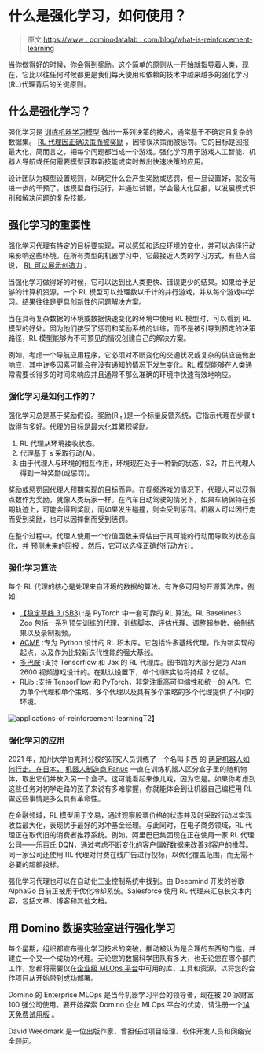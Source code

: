 # 什么是强化学习，如何使用？

> 原文:[https://www . dominodatalab . com/blog/what-is-reinforcement-learning](https://www.dominodatalab.com/blog/what-is-reinforcement-learning)

当你做得好的时候，你会得到奖励。这个简单的原则从一开始就指导着人类，现在，它比以往任何时候都更是我们每天使用和依赖的技术中越来越多的强化学习(RL)代理背后的关键原则。

## 什么是强化学习？

强化学习是 [训练机器学习模型](//blog.dominodatalab.com/what-is-machine-learning-model-training) 做出一系列决策的技术，通常基于不确定且复杂的数据集。 [RL 代理因正确决策而被奖励](https://web.stanford.edu/class/psych209/Readings/SuttonBartoIPRLBook2ndEd.pdf) ，因错误决策而被惩罚。它的目标是回报最大化，简而言之，把每个问题都当成一个游戏。强化学习用于游戏人工智能、机器人导航或任何需要模型获取新技能或实时做出快速决策的应用。

设计团队为模型设置规则，以确定什么会产生奖励或惩罚，但一旦设置好，就没有进一步的干预了。该模型自行运行，并通过试错，学会最大化回报，以发展模式识别和解决问题的复杂技能。

## 强化学习的重要性

强化学习代理有特定的目标要实现，可以感知和适应环境的变化，并可以选择行动来影响这些环境。在所有类型的机器学习中，它最接近人类的学习方式，有些人会说， [RL 可以展示创造力](https://medium.com/@BonsaiAI/why-reinforcement-learning-might-be-the-best-ai-technique-for-complex-industrial-systems-fde8b0ebd5fb) 。

当强化学习做得好的时候，它可以达到比人类更快、错误更少的结果。如果给予足够的计算机资源，一个 RL 模型可以处理数以千计的并行游戏，并从每个游戏中学习。结果往往是更具创新性的问题解决方案。

当在具有复杂数据的环境或数据快速变化的环境中使用 RL 模型时，可以看到 RL 模型的好处。因为他们接受了惩罚和奖励系统的训练，而不是被引导到预定的决策路径，RL 模型能够为不可预见的情况创建自己的解决方案。

例如，考虑一个导航应用程序，它必须对不断变化的交通状况或复杂的供应链做出响应，其中许多因素可能会在没有通知的情况下发生变化。RL 模型能够在人类通常需要长得多的时间来响应并且通常不那么准确的环境中快速有效地响应。

### 强化学习是如何工作的？

强化学习总是基于奖励假设。奖励(R <sub>t</sub> )是一个标量反馈系统，它指示代理在步骤 t 做得有多好。代理的目标是最大化其累积奖励。

1.  RL 代理从环境接收状态。
2.  代理基于 s 采取行动(A)。
3.  由于代理人与环境的相互作用，环境现在处于一种新的状态，S2，并且代理人得到一种奖励(或惩罚)。

奖励或惩罚因代理人预期实现的目标而异。在视频游戏的情况下，代理人可以获得点数作为奖励，就像人类玩家一样。在汽车自动驾驶的情况下，如果车辆保持在预期轨迹上，可能会得到奖励，而如果发生碰撞，则会受到惩罚。机器人可以因行走而受到奖励，也可以因摔倒而受到惩罚。

在整个过程中，代理人使用一个价值函数来评估由于其可能的行动而导致的状态变化，并 [预测未来的回报](//blog.dominodatalab.com/introduction-to-predictive-modeling) 。然后，它可以选择正确的行动方针。

### 强化学习算法

每个 RL 代理的核心是处理来自环境的数据的算法。有许多可用的开源算法库，例如:

*   [【稳定基线 3 (SB3)](https://github.com/DLR-RM/stable-baselines3) :是 PyTorch 中一套可靠的 RL 算法。RL Baselines3 Zoo 包括一系列预先训练的代理、训练脚本、评估代理、调整超参数、绘制结果以及录制视频。
*   [ACME](https://github.com/deepmind/acme) :专为 Python 设计的 RL 积木库。它包括许多基线代理，作为新实现的起点，以及作为比较新迭代性能的强大基线。
*   [多巴胺](https://github.com/google/dopamine) :支持 Tensorflow 和 Jax 的 RL 代理库。图书馆的大部分是为 Atari 2600 视频游戏设计的。在默认设置下，单个训练实验将持续 2 亿帧。
*   RLib :支持 TensorFlow 和 PyTorch，非常注重高可伸缩性和统一的 API。它为单个代理和单个策略、多个代理以及具有多个策略的多个代理提供了不同的环境。

![applications-of-reinforcement-learning](../Images/aaabcbd862f522a2b8a5fa255c59e1b8.png)T2】

### 强化学习的应用

2021 年，加州大学伯克利分校的研究人员训练了一个名叫卡西 的 [两足机器人如何行走。在日本，](https://www.youtube.com/watch?v=goxCjGPQH7U) [机器人制造商 Fanuc](https://machinelearningknowledge.ai/8-real-world-applications-of-reinforcement-learning/) 一直在训练机器人区分盒子里的随机物体，取出它们并放入另一个盒子。这可能看起来像儿戏，因为它是。如果你考虑到这些任务对初学走路的孩子来说有多难掌握，你就能体会到让机器自己编程用 RL 做这些事情是多么具有革命性。

在金融领域，RL 模型用于交易，通过观察股票价格的状态并及时采取行动以实现收益最大化，表现优于最好的对冲基金经理。与此同时，在电子商务领域，RL 代理正在取代旧的消费者推荐系统。例如，阿里巴巴集团现在正在使用一家 RL 代理公司——乐百氏 DQN，通过考虑不断变化的客户偏好数据来改善对客户的推荐。同一家公司还使用 RL 代理对付费在线广告进行投标，以优化覆盖范围，而无需不必要的超额投标。

强化学习代理也可以在自动化工业控制系统中找到。由 Deepmind 开发的谷歌 AlphaGo 目前正被用于优化冷却系统。Salesforce 使用 RL 代理来汇总长文本内容，包括文章、博客和其他文档。

## 用 Domino 数据实验室进行强化学习

每个星期，组织都宣布强化学习技术的突破，推动被认为是合理的东西的门槛，并建立一个又一个成功的代理。无论您的数据科学团队有多大，也无论您在哪个部门工作，您都将需要仅在[企业级 MLOps 平台](https://www.dominodatalab.com/product/domino-enterprise-mlops-platform/)中可用的库、工具和资源，以将您的合作项目从开始带到成功部署。

Domino 的 Enterprise MLOps 是当今机器学习平台的领导者，现在被 20 家财富 100 强公司使用。要开始探索 Domino 企业 MLOps 平台的优势，请注册一个[14 天免费试用版](https://www.dominodatalab.com/trial/?_ga=2.42355429.1300734614.1636060935-555552642.1632667115) 。

David Weedmark 是一位出版作家，曾担任过项目经理、软件开发人员和网络安全顾问。